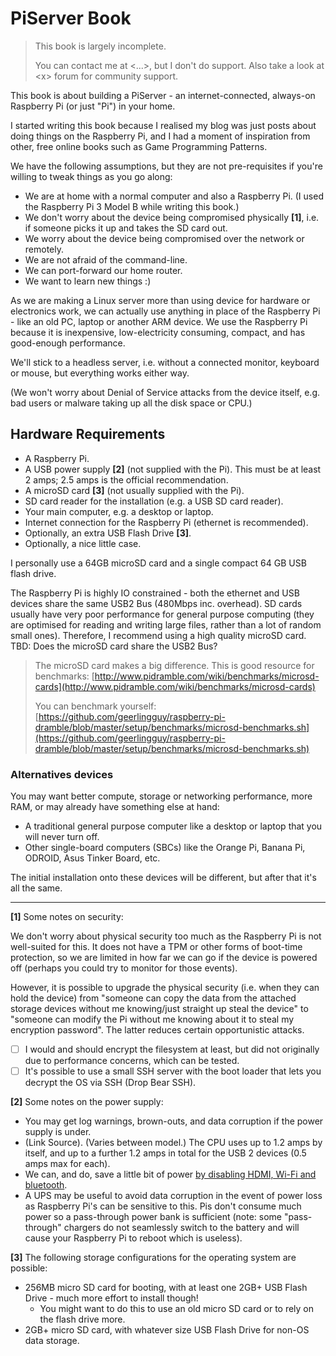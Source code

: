 # PiServer Book

> This book is largely incomplete.
>
> You can contact me at &lt;...&gt;, but I don't do support. Also take a look at &lt;x&gt; forum for community support.

This book is about building a PiServer - an internet-connected, always-on Raspberry Pi \(or just "Pi"\) in your home.

I started writing this book because I realised my blog was just posts about doing things on the Raspberry Pi, and I had a moment of inspiration from other, free online books such as Game Programming Patterns.

We have the following assumptions, but they are not pre-requisites if you're willing to tweak things as you go along:

* We are at home with a normal computer and also a Raspberry Pi. \(I used the Raspberry Pi 3 Model B while writing this book.\)
* We don't worry about the device being compromised physically **\[1\]**, i.e. if someone picks it up and takes the SD card out.
* We worry about the device being compromised over the network or remotely.
* We are not afraid of the command-line.
* We can port-forward our home router.
* We want to learn new things :\)

As we are making a Linux server more than using device for hardware or electronics work, we can actually use anything in place of the Raspberry Pi - like an old PC, laptop or another ARM device. We use the Raspberry Pi because it is inexpensive, low-electricity consuming, compact, and has good-enough performance.

We'll stick to a headless server, i.e. without a connected monitor, keyboard or mouse, but everything works either way.

\(We won't worry about Denial of Service attacks from the device itself, e.g. bad users or malware taking up all the disk space or CPU.\)

## Hardware Requirements

* A Raspberry Pi.
* A USB power supply **\[2\]** \(not supplied with the Pi\). This must be at least 2 amps; 2.5 amps is the official recommendation.
* A microSD card **\[3\]** \(not usually supplied with the Pi\).
* SD card reader for the installation \(e.g. a USB SD card reader\).
* Your main computer, e.g. a desktop or laptop.
* Internet connection for the Raspberry Pi \(ethernet is recommended\).
* Optionally, an extra USB Flash Drive **\[3\]**.
* Optionally, a nice little case.

I personally use a 64GB microSD card and a single compact 64 GB USB flash drive.

The Raspberry Pi is highly IO constrained - both the ethernet and USB devices share the same USB2 Bus \(480Mbps inc. overhead\). SD cards usually have very poor performance for general purpose computing \(they are optimised for reading and writing large files, rather than a lot of random small ones\). Therefore, I recommend using a high quality microSD card. TBD: Does the microSD card share the USB2 Bus?

> The microSD card makes a big difference. This is good resource for benchmarks: [http://www.pidramble.com/wiki/benchmarks/microsd-cards](http://www.pidramble.com/wiki/benchmarks/microsd-cards)
>
> You can benchmark yourself: [https://github.com/geerlingguy/raspberry-pi-dramble/blob/master/setup/benchmarks/microsd-benchmarks.sh](https://github.com/geerlingguy/raspberry-pi-dramble/blob/master/setup/benchmarks/microsd-benchmarks.sh)

### Alternatives devices

You may want better compute, storage or networking performance, more RAM, or may already have something else at hand:

* A traditional general purpose computer like a desktop or laptop that you will never turn off.
* Other single-board computers \(SBCs\) like the Orange Pi, Banana Pi, ODROID, Asus Tinker Board, etc.

The initial installation onto these devices will be different, but after that it's all the same.

---

**\[1\]** Some notes on security:

We don't worry about physical security too much as the Raspberry Pi is not well-suited for this. It does not have a TPM or other forms of boot-time protection, so we are limited in how far we can go if the device is powered off \(perhaps you could try to monitor for those events\).

However, it is possible to upgrade the physical security \(i.e. when they can hold the device\) from "someone can copy the data from the attached storage devices without me knowing/just straight up steal the device" to "someone can modify the Pi without me knowing about it to steal my encryption password". The latter reduces certain opportunistic attacks.

* [ ] I would and should encrypt the filesystem at least, but did not originally due to performance concerns, which can be tested.
* [ ] It's possible to use a small SSH server with the boot loader that lets you decrypt the OS via SSH \(Drop Bear SSH\).

**\[2\]** Some notes on the power supply:

* You may get log warnings, brown-outs, and data corruption if the power supply is under.
* \(Link Source\). \(Varies between model.\) The CPU uses up to 1.2 amps by itself, and up to a further 1.2 amps in total for the USB 2 devices \(0.5 amps max for each\).
* We can, and do, save a little bit of power [by disabling HDMI, Wi-Fi and bluetooth](https://www.jeffgeerling.com/blogs/jeff-geerling/raspberry-pi-zero-power).
* A UPS may be useful to avoid data corruption in the event of power loss as Raspberry Pi's can be sensitive to this. Pis don't consume much power so a pass-through power bank is sufficient \(note: some "pass-through" chargers do not seamlessly switch to the battery and will cause your Raspberry Pi to reboot which is useless\).

**\[3\]** The following storage configurations for the operating system are possible:

* 256MB micro SD card for booting, with at least one 2GB+ USB Flash Drive - much more effort to install though!
  * You might want to do this to use an old micro SD card or to rely on the flash drive more.
* 2GB+ micro SD card, with whatever size USB Flash Drive for non-OS data storage.



